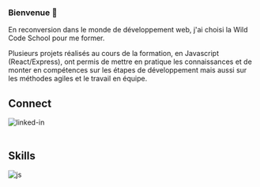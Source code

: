 ### Bienvenue 👋

En reconversion dans le monde de développement web, j'ai choisi la Wild Code School pour me former.

Plusieurs projets réalisés au cours de la formation, en Javascript (React/Express), ont permis de mettre en pratique les connaissances et de monter en compétences sur les étapes de développement mais aussi sur les méthodes agiles et le travail en équipe. 

## Connect
[<img align="left" alt="linked-in" src="https://img.shields.io/badge/linkedin-%230077B5.svg?&style=for-the-badge&logo=linkedin&logoColor=white" />](https://www.linkedin.com/in/laura-trehout)

<br/>
<br/>

## Skills

<!-- <img align="left" alt="html5" src="https://img.shields.io/badge/-HTML5-#E34F26?logo=html5&logoColor=black" />

<img align="left" alt="css3" src="https://img.shields.io/badge/-CSS3-#1572B6?logo=css3&logoColor=white" />

<img align="left" alt="js" src="https://img.shields.io/badge/-Javascript-#F7DF1E?logo=javascript&logoColor=black" />

<img align="left" alt="react" src="https://img.shields.io/badge/-React-#61DAFB?logo=react&logoColor=white" />

<img align="left" alt="reactrouter" src="https://img.shields.io/badge/-React%20Router-#CA4245?logo=react-router&logoColor=black" />

<img align="left" alt="node" src="https://img.shields.io/badge/-Node-#339933?logo=node-dot-js&logoColor=white" />

<img align="left" alt="express" src="https://img.shields.io/badge/-Express-#000000?logo=express&logoColor=white" />

<img align="left" alt="mysql" src="https://img.shields.io/badge/-MySQL-#4479A1?logo=mysql&logoColor=black" />

<img align="left" alt="git" src="https://img.shields.io/badge/-Git-#F05032?logo=git&logoColor=white" />

<img align="left" alt="npm" src="https://img.shields.io/badge/-npm-#CB3837?logo=npm&logoColor=black" />

<img align="left" alt="vsc" src="https://img.shields.io/badge/-VSCode-#007ACC?logo=visual-studio-code&logoColor=white" />

<img align="left" alt="postman" src="https://img.shields.io/badge/-Postman-#FF6C37?logo=postman&logoColor=black" />
 -->

<img align="left" alt="js" src="https://img.shields.io/badge/Javascript-F7DF1E?logo=javascript&logoColor=black" />
